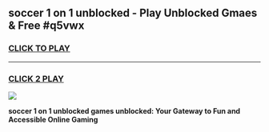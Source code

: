 
## soccer 1 on 1 unblocked - Play Unblocked Gmaes & Free #q5vwx
<h3>
<a href="https://news.freeplayer.one?title=soccer_1_on_1_unblocked&ref=24F">CLICK TO PLAY</a></h3>
<hr>

<h3>
<a href="https://news.freeplayer.one?title=soccer_1_on_1_unblocked&ref=24F">CLICK 2 PLAY</a>
  
</h3>

<a href="https://news.freeplayer.one?title=soccer_1_on_1_unblocked&ref=24F/"><img src="https://clearcache.store/games.png"></a>


**soccer 1 on 1 unblocked games unblocked: Your Gateway to Fun and Accessible Online Gaming**
